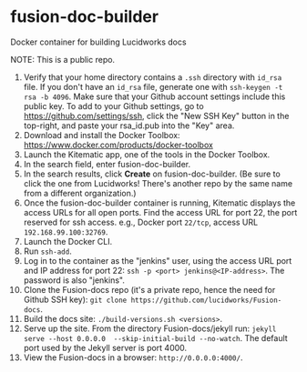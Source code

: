 # fusion-doc-builder
Docker container for building Lucidworks docs

NOTE: This is a public repo.

1. Verify that your home directory contains a `.ssh` directory with `id_rsa` file.  If you don't have an `id_rsa` file, generate one with `ssh-keygen -t rsa -b 4096`.  Make sure that your Github account settings include this public key.  To add to your Github settings, go to https://github.com/settings/ssh, click the "New SSH Key" button in the top-right, and paste your rsa_id.pub into the "Key" area.
1. Download and install the Docker Toolbox: https://www.docker.com/products/docker-toolbox
1. Launch the Kitematic app, one of the tools in the Docker Toolbox.
1. In the search field, enter fusion-doc-builder.
1. In the search results, click **Create** on fusion-doc-builder. (Be sure to click the one from Lucidworks!  There's another repo by the same name from a different organization.)
1. Once the fusion-doc-builder container is running, Kitematic displays the access URLs for all open ports. Find the access URL for port 22, the port reserved for ssh access.  e.g., Docker port `22/tcp`, access URL `192.168.99.100:32769`.
1. Launch the Docker CLI.
1. Run `ssh-add`.
1. Log in to the container as the "jenkins" user, using the access URL port and IP address for port 22: `ssh -p <port> jenkins@<IP-address>`.  The password is also "jenkins".
1. Clone the Fusion-docs repo (it's a private repo, hence the need for Github SSH key): `git clone https://github.com/lucidworks/Fusion-docs`.
1. Build the docs site: `./build-versions.sh <versions>`.
1. Serve up the site.  From the directory Fusion-docs/jekyll run: `jekyll serve --host 0.0.0.0  --skip-initial-build --no-watch`.  The default port used by the Jekyll server is port 4000.
1. View the Fusion-docs in a browser: `http://0.0.0.0:4000/`.
